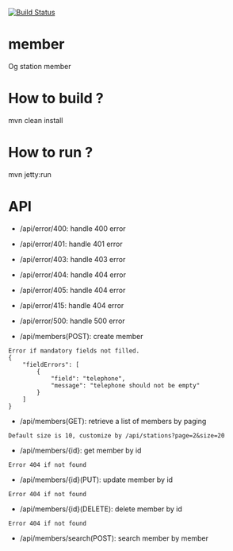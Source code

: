 [![Build Status](https://travis-ci.org/ogstation/member.svg)](https://travis-ci.org/ogstation/member)

member
======

Og station member

How to build ?
======
mvn clean install

How to run ?
======
mvn jetty:run
 
API
======
* /api/error/400: handle 400 error
* /api/error/401: handle 401 error
* /api/error/403: handle 403 error
* /api/error/404: handle 404 error
* /api/error/405: handle 404 error
* /api/error/415: handle 404 error
* /api/error/500: handle 500 error

* /api/members(POST): create member
```
Error if mandatory fields not filled.
{
    "fieldErrors": [
        {
            "field": "telephone",
            "message": "telephone should not be empty"
        }
    ]
}
```
* /api/members(GET): retrieve a list of members by paging
```
Default size is 10, customize by /api/stations?page=2&size=20
```
* /api/members/{id}: get member by id
```
Error 404 if not found
```
* /api/members/{id}(PUT): update member by id
```
Error 404 if not found
```
* /api/members/{id}(DELETE): delete member by id
```
Error 404 if not found
```
* /api/members/search(POST): search member by member